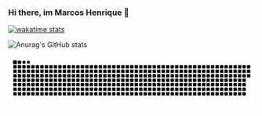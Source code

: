 ### Hi there, im Marcos Henrique 👋

[![wakatime stats](https://github-readme-stats.vercel.app/api/wakatime?username=Marcola&layout=compact&hide_title=true&theme=radical)](https://github.com/anuraghazra/github-readme-stats)

![Anurag's GitHub stats](https://github-readme-stats.vercel.app/api?username=MarcosHDev&show_icons=true&theme=radical&count_private=true)

![Snake animation](https://github.com/MarcosHDev/MarcosHDev/blob/output/github-contribution-grid-snake.svg)
